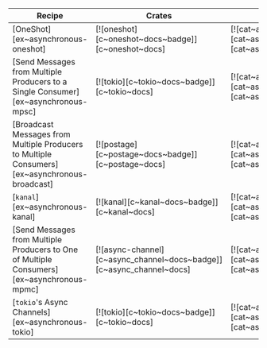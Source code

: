 | Recipe | Crates | Categories |
|--------|--------|------------|
| [OneShot][ex~asynchronous-oneshot] | [![oneshot][c~oneshot~docs~badge]][c~oneshot~docs] | [![cat~asynchronous][cat~asynchronous~badge]][cat~asynchronous] |
| [Send Messages from Multiple Producers to a Single Consumer][ex~asynchronous-mpsc] | [![tokio][c~tokio~docs~badge]][c~tokio~docs] | [![cat~asynchronous][cat~asynchronous~badge]][cat~asynchronous] |
| [Broadcast Messages from Multiple Producers to Multiple Consumers][ex~asynchronous-broadcast] | [![postage][c~postage~docs~badge]][c~postage~docs] | [![cat~asynchronous][cat~asynchronous~badge]][cat~asynchronous] |
| [`kanal`][ex~asynchronous-kanal] | [![kanal][c~kanal~docs~badge]][c~kanal~docs] | [![cat~asynchronous][cat~asynchronous~badge]][cat~asynchronous] |
| [Send Messages from Multiple Producers to One of Multiple Consumers][ex~asynchronous-mpmc] | [![async-channel][c~async_channel~docs~badge]][c~async_channel~docs] | [![cat~asynchronous][cat~asynchronous~badge]][cat~asynchronous] |
| [`tokio`'s Async Channels][ex~asynchronous-tokio] | [![tokio][c~tokio~docs~badge]][c~tokio~docs] | [![cat~asynchronous][cat~asynchronous~badge]][cat~asynchronous] |
